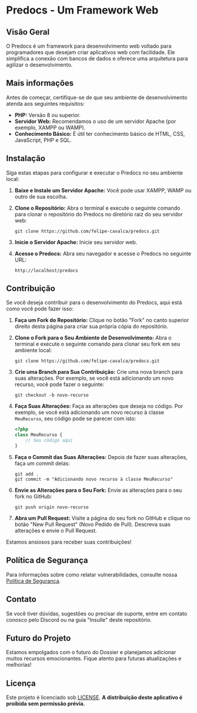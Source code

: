 # Predocs - Um Framework Web

## Visão Geral

O Predocs é um framework para desenvolvimento web voltado para programadores que desejam criar aplicativos web com facilidade. Ele simplifica a conexão com bancos de dados e oferece uma arquitetura para agilizar o desenvolvimento.

## Mais informações

Antes de começar, certifique-se de que seu ambiente de desenvolvimento atenda aos seguintes requisitos:

- **PHP:** Versão 8 ou superior.
- **Servidor Web:** Recomendamos o uso de um servidor Apache (por exemplo, XAMPP ou WAMP).
- **Conhecimento Básico:** É útil ter conhecimento básico de HTML, CSS, JavaScript, PHP e SQL.

## Instalação

Siga estas etapas para configurar e executar o Predocs no seu ambiente local:

1. **Baixe e Instale um Servidor Apache:** Você pode usar XAMPP, WAMP ou outro de sua escolha.

2. **Clone o Repositório:** Abra o terminal e execute o seguinte comando para clonar o repositório do Predocs no diretório raiz do seu servidor web:

    ```shell
    git clone https://github.com/felipe-cavalca/predocs.git
    ```

3. **Inicie o Servidor Apache:** Inicie seu servidor web.

4. **Acesse o Predocs:** Abra seu navegador e acesse o Predocs no seguinte URL:

    ```url
    http://localhost/predocs
    ```

## Contribuição

Se você deseja contribuir para o desenvolvimento do Predocs, aqui está como você pode fazer isso:

1. **Faça um Fork do Repositório:** Clique no botão "Fork" no canto superior direito desta página para criar sua própria cópia do repositório.

2. **Clone o Fork para o Seu Ambiente de Desenvolvimento:** Abra o terminal e execute o seguinte comando para clonar seu fork em seu ambiente local:

    ```shell
    git clone https://github.com/felipe-cavalca/predocs.git
    ```

3. **Crie uma Branch para Sua Contribuição:** Crie uma nova branch para suas alterações. Por exemplo, se você está adicionando um novo recurso, você pode fazer o seguinte:

    ```shell
    git checkout -b novo-recurso
    ```

4. **Faça Suas Alterações:** Faça as alterações que deseja no código. Por exemplo, se você está adicionando um novo recurso à classe `MeuRecurso`, seu código pode se parecer com isto:

    ```php
    <?php
    class MeuRecurso {
        // Seu código aqui
    }
    ```

5. **Faça o Commit das Suas Alterações:** Depois de fazer suas alterações, faça um commit delas:

    ```shell
    git add .
    git commit -m "Adicionando novo recurso à classe MeuRecurso"
    ```

6. **Envie as Alterações para o Seu Fork:** Envie as alterações para o seu fork no GitHub:

    ```shell
    git push origin novo-recurso
    ```

7. **Abra um Pull Request:** Visite a página do seu fork no GitHub e clique no botão "New Pull Request" (Novo Pedido de Pull). Descreva suas alterações e envie o Pull Request.

Estamos ansiosos para receber suas contribuições!

## Política de Segurança

Para informações sobre como relatar vulnerabilidades, consulte nossa [Política de Segurança](SECURITY.md).

## Contato

Se você tiver dúvidas, sugestões ou precisar de suporte, entre em contato conosco pelo Discord ou na guia "Insulle" deste repositório.

## Futuro do Projeto

Estamos empolgados com o futuro do Dossier e planejamos adicionar muitos recursos emocionantes. Fique atento para futuras atualizações e melhorias!

## Licença

Este projeto é licenciado sob [LICENSE](LICENSE.md). **A distribuição deste aplicativo é proibida sem permissão prévia.**

